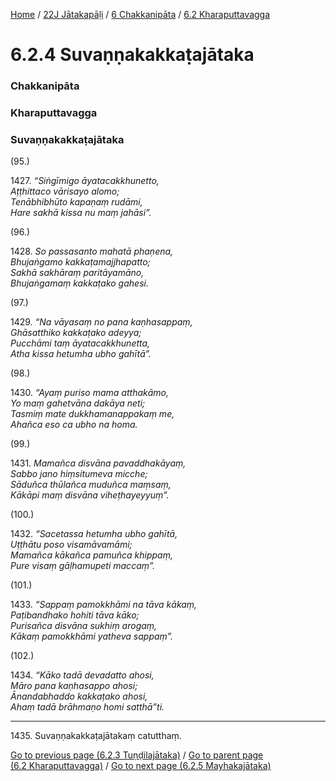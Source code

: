 
[Home](/) / [22J Jātakapāḷi](../../../22J.md) / [6 Chakkanipāta](../../6.md) / [6.2 Kharaputtavagga](../6.2.md)

# 6.2.4 Suvaṇṇakakkaṭajātaka

### Chakkanipāta

### Kharaputtavagga

### Suvaṇṇakakkaṭajātaka

(95.)

1427\. _“Siṅgīmigo āyatacakkhunetto,_  
_Aṭṭhittaco vārisayo alomo;_  
_Tenābhibhūto kapaṇaṃ rudāmi,_  
_Hare sakhā kissa nu maṃ jahāsi”._  


(96.)

1428\. _So passasanto mahatā phaṇena,_  
_Bhujaṅgamo kakkaṭamajjhapatto;_  
_Sakhā sakhāraṃ paritāyamāno,_  
_Bhujaṅgamaṃ kakkaṭako gahesi._  


(97.)

1429\. _“Na vāyasaṃ no pana kaṇhasappaṃ,_  
_Ghāsatthiko kakkaṭako adeyya;_  
_Pucchāmi taṃ āyatacakkhunetta,_  
_Atha kissa hetumha ubho gahītā”._  


(98.)

1430\. _“Ayaṃ puriso mama atthakāmo,_  
_Yo maṃ gahetvāna dakāya neti;_  
_Tasmiṃ mate dukkhamanappakaṃ me,_  
_Ahañca eso ca ubho na homa._  


(99.)

1431\. _Mamañca disvāna pavaddhakāyaṃ,_  
_Sabbo jano hiṃsitumeva micche;_  
_Sāduñca thūlañca muduñca maṃsaṃ,_  
_Kākāpi maṃ disvāna viheṭhayeyyuṃ”._  


(100.)

1432\. _“Sacetassa hetumha ubho gahītā,_  
_Uṭṭhātu poso visamāvamāmi;_  
_Mamañca kākañca pamuñca khippaṃ,_  
_Pure visaṃ gāḷhamupeti maccaṃ”._  


(101.)

1433\. _“Sappaṃ pamokkhāmi na tāva kākaṃ,_  
_Paṭibandhako hohiti tāva kāko;_  
_Purisañca disvāna sukhiṃ arogaṃ,_  
_Kākaṃ pamokkhāmi yatheva sappaṃ”._  


(102.)

1434\. _“Kāko tadā devadatto ahosi,_  
_Māro pana kaṇhasappo ahosi;_  
_Ānandabhaddo kakkaṭako ahosi,_  
_Ahaṃ tadā brāhmaṇo homi satthā”ti._  


---

1435\. Suvaṇṇakakkaṭajātakaṃ catutthaṃ.



[Go to previous page (6.2.3 Tuṇḍilajātaka)](6.2.3.md) / [Go to parent page (6.2 Kharaputtavagga)](../6.2.md) / [Go to next page (6.2.5 Mayhakajātaka)](6.2.5.md)


